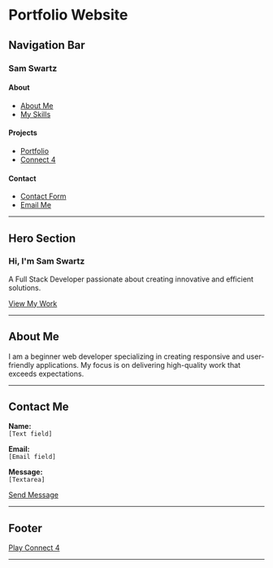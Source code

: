 # Portfolio Website

## Navigation Bar

### Sam Swartz

#### About
- [About Me](about.html)
- [My Skills](#skills)

#### Projects
- [Portfolio](#projects)
- [Connect 4](connect4.html)

#### Contact
- [Contact Form](#contact)
- [Email Me](mailto:swartzs1@outlook.com)

---

## Hero Section

### Hi, I'm Sam Swartz

A Full Stack Developer passionate about creating innovative and efficient solutions.

[View My Work](#projects)

---

## About Me

I am a beginner web developer specializing in creating responsive and user-friendly applications. My focus is on delivering high-quality work that exceeds expectations.

---

## Contact Me

**Name:**  
`[Text field]`

**Email:**  
`[Email field]`

**Message:**  
`[Textarea]`

[Send Message](#)

---

## Footer

[Play Connect 4](connect4.html)

---
